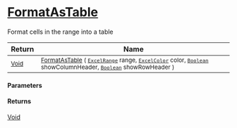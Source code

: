 # [FormatAsTable](./ExcelHelper-100664098.md)

Format cells in the range into a table

| Return | Name | 
| --- | --- | 
| <sub>[Void](https://docs.microsoft.com/en-us/dotnet/api/System.Void)</sub> | <sub>[FormatAsTable](./ExcelHelper-100664098.md) ( [`ExcelRange`](./ExcelHelper-100664098.md) range, [`ExcelColor`](./../Excel/ExcelColor.md) color, [`Boolean`](https://docs.microsoft.com/en-us/dotnet/api/System.Boolean) showColumnHeader, [`Boolean`](https://docs.microsoft.com/en-us/dotnet/api/System.Boolean) showRowHeader )</sub> | 


#### Parameters

#### Returns
[Void](https://docs.microsoft.com/en-us/dotnet/api/System.Void)<br>
